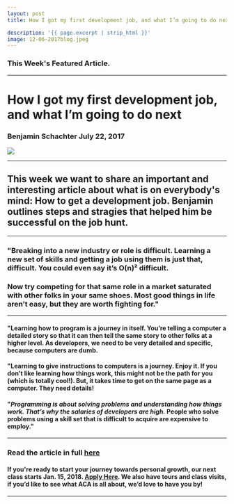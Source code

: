 ```yaml
---
layout: post
title: How I got my first development job, and what I’m going to do next

description: '{{ page.excerpt | strip_html }}'
image: 12-06-2017blog.jpeg
---
```

### This Week's Featured Article.

---

# How I got my first development job, and what I’m going to do next

### Benjamin Schachter July 22, 2017

<div class="col-sm-12">
  <img class="img-responsive" src="/assets/images/12-06-2017blog.jpeg" />
</div>

---

## This week we want to share an important and interesting article about what is on everybody's mind: How to get a development job. Benjamin outlines steps and stragies that helped him be successful on the job hunt.

--- 

### "Breaking into a new industry or role is difficult. Learning a new set of skills and getting a job using them is just that, difficult. You could even say it’s O(n)² difficult.

### Now try competing for that same role in a market saturated with other folks in your same shoes. Most good things in life aren’t easy, but they are worth fighting for."

---

#### "Learning how to program is a journey in itself. You’re telling a computer a detailed story so that it can then tell the same story to other folks at a higher level. As developers, we need to be very detailed and specific, because computers are dumb.

#### "Learning to give instructions to computers is a journey. Enjoy it. If you don’t like learning how things work, this might not be the path for you (which is totally cool!). But, it takes time to get on the same page as a computer. They need details!

#### "*Programming is about solving problems and understanding how things work. That’s why the salaries of developers are high.* People who solve problems using a skill set that is difficult to acquire are expensive to employ."

---



### Read the article in full [here](https://medium.freecodecamp.org/how-i-got-my-first-dev-job-and-what-im-going-to-do-next-4837b1e9c89c)


#### If you're ready to start your journey towards personal growth, our next class starts Jan. 15, 2018. [Apply Here](https://austincodingacademy.com/apply/). We also have tours and class visits, if you’d like to see what ACA is all about, we’d love to have you by! 

---
